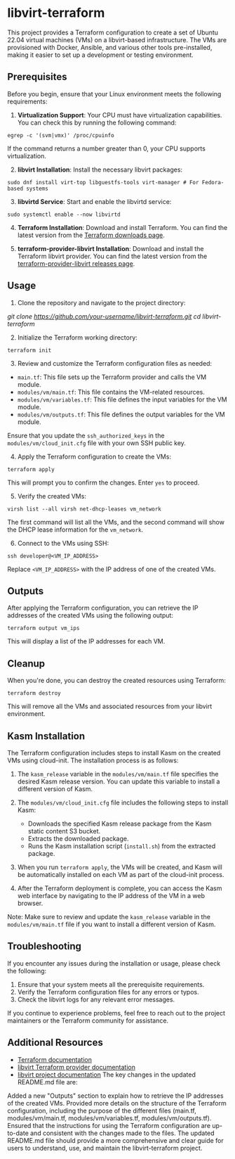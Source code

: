 # libvirt-terraform

This project provides a Terraform configuration to create a set of Ubuntu 22.04 virtual machines (VMs) on a libvirt-based infrastructure. The VMs are provisioned with Docker, Ansible, and various other tools pre-installed, making it easier to set up a development or testing environment.

## Prerequisites

Before you begin, ensure that your Linux environment meets the following requirements:

1. **Virtualization Support**: Your CPU must have virtualization capabilities. You can check this by running the following command:

```egrep -c '(svm|vmx)' /proc/cpuinfo```


If the command returns a number greater than 0, your CPU supports virtualization.

2. **libvirt Installation**: Install the necessary libvirt packages:

```sudo dnf install virt-top libguestfs-tools virt-manager # For Fedora-based systems```


3. **libvirtd Service**: Start and enable the libvirtd service:

```sudo systemctl enable --now libvirtd```


4. **Terraform Installation**: Download and install Terraform. You can find the latest version from the [Terraform downloads page](https://www.terraform.io/downloads.html).

5. **terraform-provider-libvirt Installation**: Download and install the Terraform libvirt provider. You can find the latest version from the [terraform-provider-libvirt releases page](https://github.com/dmacvicar/terraform-provider-libvirt/releases).

## Usage

1. Clone the repository and navigate to the project directory:

*git clone https://github.com/your-username/libvirt-terraform.git cd libvirt-terraform*


2. Initialize the Terraform working directory:

```terraform init```


3. Review and customize the Terraform configuration files as needed:
- `main.tf`: This file sets up the Terraform provider and calls the VM module.
- `modules/vm/main.tf`: This file contains the VM-related resources.
- `modules/vm/variables.tf`: This file defines the input variables for the VM module.
- `modules/vm/outputs.tf`: This file defines the output variables for the VM module.

Ensure that you update the `ssh_authorized_keys` in the `modules/vm/cloud_init.cfg` file with your own SSH public key.

4. Apply the Terraform configuration to create the VMs:

```terraform apply```


This will prompt you to confirm the changes. Enter `yes` to proceed.

5. Verify the created VMs:

```virsh list --all virsh net-dhcp-leases vm_network```


The first command will list all the VMs, and the second command will show the DHCP lease information for the `vm_network`.

6. Connect to the VMs using SSH:

```ssh developer@<VM_IP_ADDRESS>```


Replace `<VM_IP_ADDRESS>` with the IP address of one of the created VMs.

## Outputs

After applying the Terraform configuration, you can retrieve the IP addresses of the created VMs using the following output:

```terraform output vm_ips```


This will display a list of the IP addresses for each VM.

## Cleanup

When you're done, you can destroy the created resources using Terraform:

```terraform destroy```


This will remove all the VMs and associated resources from your libvirt environment.

## Kasm Installation

The Terraform configuration includes steps to install Kasm on the created VMs using cloud-init. The installation process is as follows:

1. The `kasm_release` variable in the `modules/vm/main.tf` file specifies the desired Kasm release version. You can update this variable to install a different version of Kasm.

2. The `modules/vm/cloud_init.cfg` file includes the following steps to install Kasm:
   - Downloads the specified Kasm release package from the Kasm static content S3 bucket.
   - Extracts the downloaded package.
   - Runs the Kasm installation script (`install.sh`) from the extracted package.

3. When you run `terraform apply`, the VMs will be created, and Kasm will be automatically installed on each VM as part of the cloud-init process.

4. After the Terraform deployment is complete, you can access the Kasm web interface by navigating to the IP address of the VM in a web browser.

Note: Make sure to review and update the `kasm_release` variable in the `modules/vm/main.tf` file if you want to install a different version of Kasm.



## Troubleshooting

If you encounter any issues during the installation or usage, please check the following:

1. Ensure that your system meets all the prerequisite requirements.
2. Verify the Terraform configuration files for any errors or typos.
3. Check the libvirt logs for any relevant error messages.

If you continue to experience problems, feel free to reach out to the project maintainers or the Terraform community for assistance.

## Additional Resources

- [Terraform documentation](https://www.terraform.io/docs/index.html)
- [libvirt Terraform provider documentation](https://github.com/dmacvicar/terraform-provider-libvirt)
- [libvirt project documentation](https://libvirt.org/docs.html)
The key changes in the updated README.md file are:

Added a new "Outputs" section to explain how to retrieve the IP addresses of the created VMs.
Provided more details on the structure of the Terraform configuration, including the purpose of the different files (main.tf, modules/vm/main.tf, modules/vm/variables.tf, modules/vm/outputs.tf).
Ensured that the instructions for using the Terraform configuration are up-to-date and consistent with the changes made to the files.
The updated README.md file should provide a more comprehensive and clear guide for users to understand, use, and maintain the libvirt-terraform project.